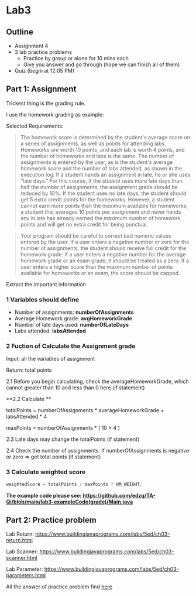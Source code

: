 # Lab3



## Outline

- Assignment 4
- 3 lab  practice problems
  - Practice by group or alone for 10 mins each
  - Give you answer and go through (hope we can finish all of them)
- Quiz (begin at 12:05 PM)



## Part 1: Assignment

Trickest thing is the grading rule.

I use the homework grading as example:



Selected Requirements:

> The homework score is determined by the student's average score on a series of assignments, as well as points for attending labs. Homeworks are worth 10 points, and each lab is worth 4 points, and the number of homeworks and labs is the same. The number of assignments is entered by the user, as is the student's average homework score and the number of labs attended, as shown in the execution log. If a student hands an assignment in late, he or she uses "late days." For this course, if the student uses more late days than half the number of assignments, the assignment grade should be reduced by 10%. If the student uses no late days, the student should get 5 extra credit points for the homeworks. However, a student cannot earn more points than the maximum available for homeworks; a student that averages 10 points per assignment and never hands any in late has already earned the maximum number of homework points and will get no extra credit for being punctual.





> Your program should be careful to correct bad numeric values entered by the user. If a user enters a negative number or zero for the number of assignments, the student should receive full credit for the homework grade. If a user enters a negative number for the average homework grade or an exam grade, it should be treated as a zero. If a user enters a higher score than the maximum number of points available for homeworks or an exam, the score should be capped.



Extract the important information



### **1 Variables should define**

- Number of assignments: **numberOfAssignments**
- Average Homework grade: **avgHomeworkGrade**
- Number of late days used: **numberOfLateDays**
- Labs attended: **labsAttended**



### **2 Fuction of Calculate the Assignment grade**

Input:  all the variables of assignment 

Return:  total points



2.1 Before you begin calculating, check the averageHomeworkGrade, which cannot greater than 10 and less than 0 here.(if statement)



**2.2 Calculate **

totalPoints = numberOfAssignments * averageHomeworkGrade + labsAttended * 4

maxPoints = numberOfAssignments * ( 10 + 4 )



2.3 Late days may change the totalPoints (if statement)



2.4 Check the number of assignments. If numberOfAssignments is negative or zero => get total points (if statement)



### 3 Calculate weighted score

```java
weightedScore = totalPoints / maxPoints * HM_WEIGHT;
```


**The example code please see: https://github.com/edzq/TA-Qi/blob/main/lab3-exampleCode(grade)/Main.java**



## Part 2: Practice problem

Lab Return: https://www.buildingjavaprograms.com/labs/5ed/ch03-return.html

Lab Scanner: https://www.buildingjavaprograms.com/labs/5ed/ch03-scanner.html

Lab Parameter: https://www.buildingjavaprograms.com/labs/5ed/ch03-parameters.html


All the answer  of practice problem find [here](lab3Practice.md)
